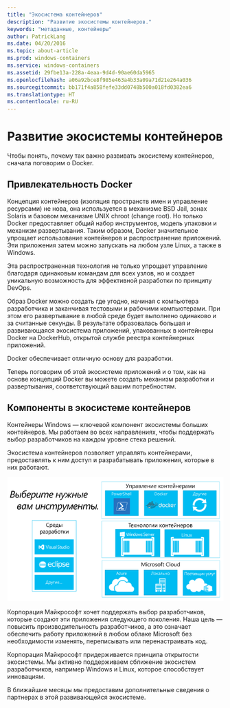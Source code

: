 ```yaml
---
title: "Экосистема контейнеров"
description: "Развитие экосистемы контейнеров."
keywords: "метаданные, контейнеры"
author: PatrickLang
ms.date: 04/20/2016
ms.topic: about-article
ms.prod: windows-containers
ms.service: windows-containers
ms.assetid: 29fbe13a-228a-4eaa-9d4d-90ae60da5965
ms.openlocfilehash: a06a92bce8f985e463a4b33a09a71d21e264a036
ms.sourcegitcommit: bb171f4a858fefe33dd0748b500a018fd0382ea6
ms.translationtype: HT
ms.contentlocale: ru-RU
---
```

# <a name="building-a-container-ecosystem"></a>Развитие экосистемы контейнеров

Чтобы понять, почему так важно развивать экосистему контейнеров, сначала поговорим о Docker.

## <a name="dockers-appeal"></a>Привлекательность Docker

Концепция контейнеров (изоляция пространств имен и управление ресурсами) не нова, она используется в механизме BSD Jail, зонах Solaris и базовом механизме UNIX chroot (change root).   Но только Docker предоставляет общий набор инструментов, модель упаковки и механизм развертывания.  Таким образом, Docker значительное упрощает использование контейнеров и распространение приложений.  Эти приложения затем можно запускать на любом узле Linux, а также в Windows.

Эта распространенная технология не только упрощает управление благодаря одинаковым командам для всех узлов, но и создает уникальную возможность для эффективной разработки по принципу DevOps.

Образ Docker можно создать где угодно, начиная с компьютера разработчика и заканчивая тестовыми и рабочими компьютерами. При этом его развертывание в любой среде будет выполнено одинаково и за считанные секунды. В результате образовалась большая и развивающаяся экосистема приложений, упакованных в контейнеры Docker на DockerHub, открытой службе реестра контейнерных приложений.

Docker обеспечивает отличную основу для разработки.

Теперь поговорим об этой экосистеме приложений и о том, как на основе концепций Docker вы можете создать механизм разработки и развертывания, соответствующий вашим потребностям.


## <a name="components-in-a-container-ecosystem"></a>Компоненты в экосистеме контейнеров

Контейнеры Windows — ключевой компонент экосистемы больших контейнеров. Мы работаем во всех направлениях, чтобы поддержать выбор разработчиков на каждом уровне стека решений.

Экосистема контейнеров позволяет управлять контейнерами, предоставлять к ним доступ и разрабатывать приложения, которые в них работают.

![](media/containerEcosystem.png)

Корпорация Майкрософт хочет поддержать выбор разработчиков, которые создают эти приложения следующего поколения.  Наша цель — повысить производительность разработчиков, а это означает обеспечить работу приложений в любом облаке Microsoft без необходимости изменять, переписывать или перенастраивать код.

Корпорация Майкрософт придерживается принципа открытости экосистемы.  Мы активно поддерживаем сближение экосистем разработчиков, например Windows и Linux, которое способствует инновациям.

В ближайшие месяцы мы предоставим дополнительные сведения о партнерах в этой развивающейся экосистеме.
